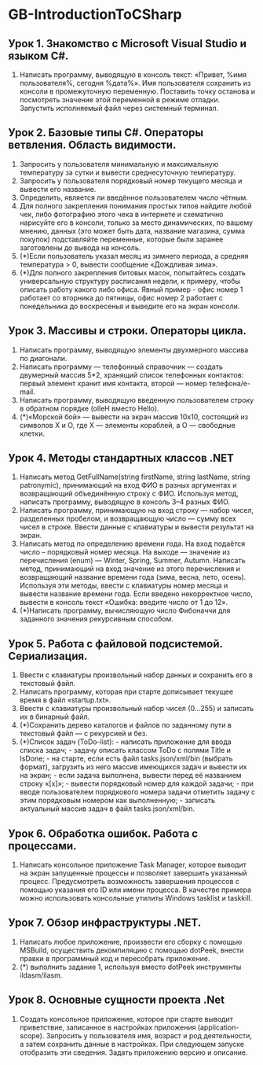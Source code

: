 # GB-IntroductionToCSharp
## Урок 1. Знакомство с Microsoft Visual Studio и языком C#.
1. Написать программу, выводящую в консоль текст: «Привет, %имя пользователя%, сегодня %дата%». Имя пользователя сохранить из консоли в промежуточную переменную. Поставить точку останова и посмотреть значение этой переменной в режиме отладки. Запустить исполняемый файл через системный терминал.

## Урок 2. Базовые типы C#. Операторы ветвления. Область видимости.
1. Запросить у пользователя минимальную и максимальную температуру за сутки и вывести среднесуточную температуру.
2. Запросить у пользователя порядковый номер текущего месяца и вывести его название.
3. Определить, является ли введённое пользователем число чётным.
4. Для полного закрепления понимания простых типов найдите любой чек, либо фотографию этого чека в интернете и схематично нарисуйте его в консоли, только за место динамических, по вашему мнению, данных (это может быть дата, название магазина, сумма покупок) подставляйте переменные, которые были заранее заготовлены до вывода на консоль.
5. (*)Если пользователь указал месяц из зимнего периода, а средняя температура > 0, вывести сообщение «Дождливая зима».
6. (*)Для полного закрепления битовых масок, попытайтесь создать универсальную структуру расписания недели, к примеру, чтобы описать работу какого либо офиса. Явный пример - офис номер 1 работает со вторника до пятницы, офис номер 2 работает с понедельника до воскресенья и выведите его на экран консоли.

## Урок 3. Массивы и строки. Операторы цикла.
1. Написать программу, выводящую элементы двухмерного массива по диагонали.
2. Написать программу — телефонный справочник — создать двумерный массив 5*2, хранящий список телефонных контактов: первый элемент хранит имя контакта, второй — номер телефона/e-mail.
3. Написать программу, выводящую введенную пользователем строку в обратном порядке (olleH вместо Hello).
4. (*)«Морской бой» — вывести на экран массив 10х10, состоящий из символов X и O, где Х — элементы кораблей, а О — свободные клетки.

## Урок 4. Методы стандартных классов .NET
1. Написать метод GetFullName(string firstName, string lastName, string patronymic), принимающий на вход ФИО в разных аргументах и возвращающий объединённую строку с ФИО. Используя метод, написать программу, выводящую в консоль 3–4 разных ФИО.
2. Написать программу, принимающую на вход строку — набор чисел, разделенных пробелом, и возвращающую число — сумму всех чисел в строке. Ввести данные с клавиатуры и вывести результат на экран.
3. Написать метод по определению времени года. На вход подаётся число – порядковый номер месяца. На выходе — значение из перечисления (enum) — Winter, Spring, Summer, Autumn. Написать метод, принимающий на вход значение из этого перечисления и возвращающий название времени года (зима, весна, лето, осень). Используя эти методы, ввести с клавиатуры номер месяца и вывести название времени года. Если введено некорректное число, вывести в консоль текст «Ошибка: введите число от 1 до 12».
4. (*)Написать программу, вычисляющую число Фибоначчи для заданного значения рекурсивным способом.

## Урок 5. Работа с файловой подсистемой. Сериализация.
1. Ввести с клавиатуры произвольный набор данных и сохранить его в текстовый файл.
2. Написать программу, которая при старте дописывает текущее время в файл «startup.txt».
3. Ввести с клавиатуры произвольный набор чисел (0...255) и записать их в бинарный файл.
4. (*)Сохранить дерево каталогов и файлов по заданному пути в текстовый файл — с рекурсией и без.
5. (*)Список задач (ToDo-list):
        - написать приложение для ввода списка задач;
        - задачу описать классом ToDo с полями Title и IsDone;
        - на старте, если есть файл tasks.json/xml/bin (выбрать формат), загрузить из него массив имеющихся задач и вывести их на экран;
        - если задача выполнена, вывести перед её названием строку «[x]»;
        - вывести порядковый номер для каждой задачи;
        - при вводе пользователем порядкового номера задачи отметить задачу с этим порядковым номером как выполненную;
        - записать актуальный массив задач в файл tasks.json/xml/bin.

## Урок 6. Обработка ошибок. Работа с процессами.
1. Написать консольное приложение Task Manager, которое выводит на экран запущенные процессы и позволяет завершить указанный процесс. Предусмотреть возможность завершения процессов с помощью указания его ID или имени процесса. В качестве примера можно использовать консольные утилиты Windows tasklist и taskkill.

## Урок 7. Обзор инфраструктуры .NET.
1. Написать любое приложение, произвести его сборку с помощью MSBuild, осуществить декомпиляцию с помощью dotPeek, внести правки в программный код и пересобрать приложение.
2. (*) выполнить задание 1, используя вместо dotPeek инструменты ildasm/ilasm.

## Урок 8. Основные сущности проекта .Net
1. Создать консольное приложение, которое при старте выводит приветствие, записанное в настройках приложения (application-scope). Запросить у пользователя имя, возраст и род деятельности, а затем сохранить данные в настройках. При следующем запуске отобразить эти сведения. Задать приложению версию и описание.
